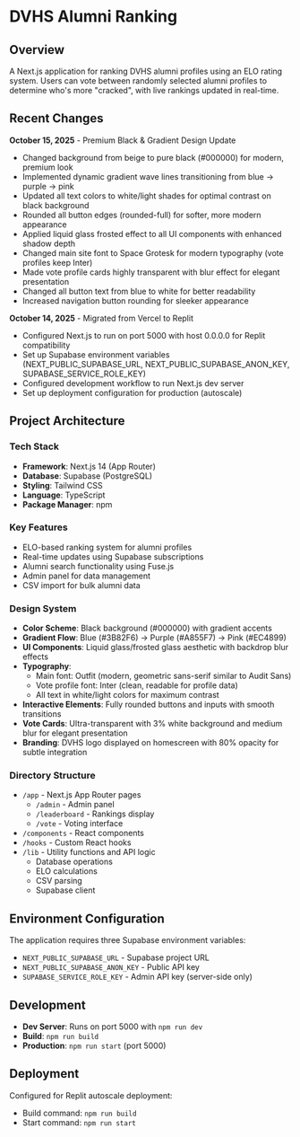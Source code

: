 # DVHS Alumni Ranking

## Overview
A Next.js application for ranking DVHS alumni profiles using an ELO rating system. Users can vote between randomly selected alumni profiles to determine who's more "cracked", with live rankings updated in real-time.

## Recent Changes
**October 15, 2025** - Premium Black & Gradient Design Update
- Changed background from beige to pure black (#000000) for modern, premium look
- Implemented dynamic gradient wave lines transitioning from blue → purple → pink
- Updated all text colors to white/light shades for optimal contrast on black background
- Rounded all button edges (rounded-full) for softer, more modern appearance
- Applied liquid glass frosted effect to all UI components with enhanced shadow depth
- Changed main site font to Space Grotesk for modern typography (vote profiles keep Inter)
- Made vote profile cards highly transparent with blur effect for elegant presentation
- Changed all button text from blue to white for better readability
- Increased navigation button rounding for sleeker appearance

**October 14, 2025** - Migrated from Vercel to Replit
- Configured Next.js to run on port 5000 with host 0.0.0.0 for Replit compatibility
- Set up Supabase environment variables (NEXT_PUBLIC_SUPABASE_URL, NEXT_PUBLIC_SUPABASE_ANON_KEY, SUPABASE_SERVICE_ROLE_KEY)
- Configured development workflow to run Next.js dev server
- Set up deployment configuration for production (autoscale)

## Project Architecture

### Tech Stack
- **Framework**: Next.js 14 (App Router)
- **Database**: Supabase (PostgreSQL)
- **Styling**: Tailwind CSS
- **Language**: TypeScript
- **Package Manager**: npm

### Key Features
- ELO-based ranking system for alumni profiles
- Real-time updates using Supabase subscriptions
- Alumni search functionality using Fuse.js
- Admin panel for data management
- CSV import for bulk alumni data

### Design System
- **Color Scheme**: Black background (#000000) with gradient accents
- **Gradient Flow**: Blue (#3B82F6) → Purple (#A855F7) → Pink (#EC4899)
- **UI Components**: Liquid glass/frosted glass aesthetic with backdrop blur effects
- **Typography**: 
  - Main font: Outfit (modern, geometric sans-serif similar to Audit Sans)
  - Vote profile font: Inter (clean, readable for profile data)
  - All text in white/light colors for maximum contrast
- **Interactive Elements**: Fully rounded buttons and inputs with smooth transitions
- **Vote Cards**: Ultra-transparent with 3% white background and medium blur for elegant presentation
- **Branding**: DVHS logo displayed on homescreen with 80% opacity for subtle integration

### Directory Structure
- `/app` - Next.js App Router pages
  - `/admin` - Admin panel
  - `/leaderboard` - Rankings display
  - `/vote` - Voting interface
- `/components` - React components
- `/hooks` - Custom React hooks
- `/lib` - Utility functions and API logic
  - Database operations
  - ELO calculations
  - CSV parsing
  - Supabase client

## Environment Configuration
The application requires three Supabase environment variables:
- `NEXT_PUBLIC_SUPABASE_URL` - Supabase project URL
- `NEXT_PUBLIC_SUPABASE_ANON_KEY` - Public API key
- `SUPABASE_SERVICE_ROLE_KEY` - Admin API key (server-side only)

## Development
- **Dev Server**: Runs on port 5000 with `npm run dev`
- **Build**: `npm run build`
- **Production**: `npm run start` (port 5000)

## Deployment
Configured for Replit autoscale deployment:
- Build command: `npm run build`
- Start command: `npm run start`
